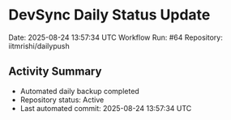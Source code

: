 # DevSync Daily Status Update
Date: 2025-08-24 13:57:34 UTC
Workflow Run: #64
Repository: iitmrishi/dailypush

## Activity Summary
- Automated daily backup completed
- Repository status: Active
- Last automated commit: 2025-08-24 13:57:34 UTC
